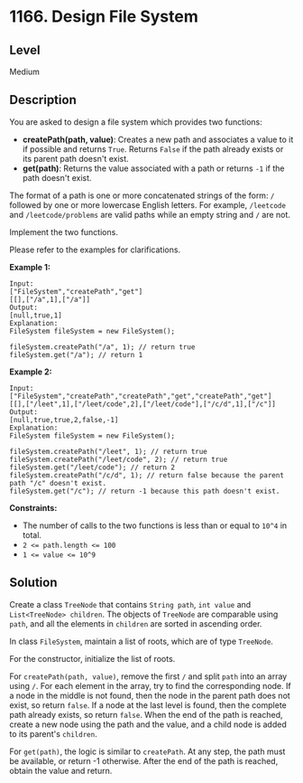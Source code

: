 # 1166. Design File System
## Level
Medium

## Description
You are asked to design a file system which provides two functions:

* **createPath(path, value)**: Creates a new path and associates a value to it if possible and returns `True`. Returns `False` if the path already exists or its parent path doesn't exist.
* **get(path)**: Returns the value associated with a path or returns `-1` if the path doesn't exist.

The format of a path is one or more concatenated strings of the form: `/` followed by one or more lowercase English letters. For example, `/leetcode` and `/leetcode/problems` are valid paths while an empty string and `/` are not.

Implement the two functions.

Please refer to the examples for clarifications.

**Example 1:**
```
Input: 
["FileSystem","createPath","get"]
[[],["/a",1],["/a"]]
Output: 
[null,true,1]
Explanation: 
FileSystem fileSystem = new FileSystem();

fileSystem.createPath("/a", 1); // return true
fileSystem.get("/a"); // return 1
```
**Example 2:**
```
Input: 
["FileSystem","createPath","createPath","get","createPath","get"]
[[],["/leet",1],["/leet/code",2],["/leet/code"],["/c/d",1],["/c"]]
Output: 
[null,true,true,2,false,-1]
Explanation: 
FileSystem fileSystem = new FileSystem();

fileSystem.createPath("/leet", 1); // return true
fileSystem.createPath("/leet/code", 2); // return true
fileSystem.get("/leet/code"); // return 2
fileSystem.createPath("/c/d", 1); // return false because the parent path "/c" doesn't exist.
fileSystem.get("/c"); // return -1 because this path doesn't exist.
```

**Constraints:**

* The number of calls to the two functions is less than or equal to `10^4` in total.
* `2 <= path.length <= 100`
* `1 <= value <= 10^9`

## Solution
Create a class `TreeNode` that contains `String path`, `int value` and `List<TreeNode> children`. The objects of `TreeNode` are comparable using `path`, and all the elements in `children` are sorted in ascending order.

In class `FileSystem`, maintain a list of roots, which are of type `TreeNode`.

For the constructor, initialize the list of roots.

For `createPath(path, value)`, remove the first `/` and split `path` into an array using `/`. For each element in the array, try to find the corresponding node. If a node in the middle is not found, then the node in the parent path does not exist, so return `false`. If a node at the last level is found, then the complete path already exists, so return `false`. When the end of the path is reached, create a new node using the path and the value, and a child node is added to its parent's `children`.

For `get(path)`, the logic is similar to `createPath`. At any step, the path must be available, or return -1 otherwise. After the end of the path is reached, obtain the value and return.
